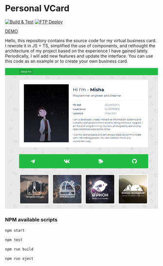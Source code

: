 # Personal VCard

[![Build & Test](https://github.com/miksrv/react-personal-webpage/actions/workflows/checks.yml/badge.svg)](https://github.com/miksrv/react-personal-webpage/actions/workflows/checks.yml)
[![FTP Deploy](https://github.com/miksrv/react-personal-webpage/actions/workflows/deploy.yml/badge.svg)](https://github.com/miksrv/react-personal-webpage/actions/workflows/deploy.yml)

[DEMO](https://miksoft.pro)

Hello, this repository contains the source code for my virtual business card. I rewrote it in JS + TS, simplified the use of components, and rethought the architecture of my project based on the experience I have gained lately. Periodically, I will add new features and update the interface. You can use this code as an example or to create your own business card.

![UI example](./docs/screen.png)

### NPM available scripts

`npm start`

`npm test`

`npm run build`

`npm run eject`
